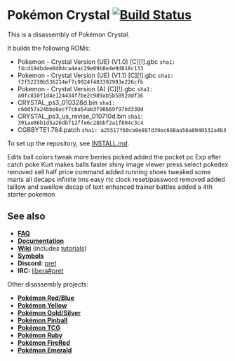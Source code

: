 # Pokémon Crystal [![Build Status][ci-badge]][ci]

This is a disassembly of Pokémon Crystal.

It builds the following ROMs:

- Pokemon - Crystal Version (UE) (V1.0) [C][!].gbc `sha1: f4cd194bdee0d04ca4eac29e09b8e4e9d818c133`
- Pokemon - Crystal Version (UE) (V1.1) [C][!].gbc `sha1: f2f52230b536214ef7c9924f483392993e226cfb`
- Pokemon - Crystal Version (A) [C][!].gbc `sha1: a0fc810f1d4e124434f7be2c989ab5b5892ddf36`
- CRYSTAL_ps3_010328d.bin `sha1: c60d57a24bbe8ecf7cba54ab3f90669f97bd330d`
- CRYSTAL_ps3_us_revise_010710d.bin `sha1: 391ae86b1d5a26db712ffe6c28bbf2a1f804c3c4`
- CGBBYTE1.784.patch `sha1: a25517f60ca0e887d39ec698aa56a0040532a4b3`

To set up the repository, see [INSTALL.md](INSTALL.md).

Edits
ball colors tweak  more berries picked
added the pocket pc Exp after catch poke
Kurt makes balls faster shiny image viewer press select pokedex 
removed sell half price command added running shoes
tweaked some marts all decaps 
infinite tms easy rtc clock reset/password removed
added taillow and swellow 
decap of text
enhanced trainer battles
added a 4th starter pokemon

## See also

- [**FAQ**](FAQ.md)
- [**Documentation**][docs]
- [**Wiki**][wiki] (includes [tutorials][tutorials])
- [**Symbols**][symbols]
- **Discord:** [pret][discord]
- **IRC:** [libera#pret][irc]

Other disassembly projects:

- [**Pokémon Red/Blue**][pokered]
- [**Pokémon Yellow**][pokeyellow]
- [**Pokémon Gold/Silver**][pokegold]
- [**Pokémon Pinball**][pokepinball]
- [**Pokémon TCG**][poketcg]
- [**Pokémon Ruby**][pokeruby]
- [**Pokémon FireRed**][pokefirered]
- [**Pokémon Emerald**][pokeemerald]

[pokered]: https://github.com/pret/pokered
[pokeyellow]: https://github.com/pret/pokeyellow
[pokegold]: https://github.com/pret/pokegold
[pokepinball]: https://github.com/pret/pokepinball
[poketcg]: https://github.com/pret/poketcg
[pokeruby]: https://github.com/pret/pokeruby
[pokefirered]: https://github.com/pret/pokefirered
[pokeemerald]: https://github.com/pret/pokeemerald
[docs]: https://pret.github.io/pokecrystal/
[wiki]: https://github.com/pret/pokecrystal/wiki
[tutorials]: https://github.com/pret/pokecrystal/wiki/Tutorials
[symbols]: https://github.com/pret/pokecrystal/tree/symbols
[discord]: https://discord.gg/d5dubZ3
[irc]: https://web.libera.chat/?#pret
[ci]: https://github.com/pret/pokecrystal/actions
[ci-badge]: https://github.com/pret/pokecrystal/actions/workflows/main.yml/badge.svg
